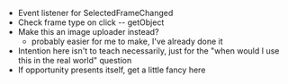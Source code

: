 - Event listener for SelectedFrameChanged
- Check frame type on click -- getObject
- Make this an image uploader instead?
    - probably easier for me to make, I've already done it
- Intention here isn't to teach necessarily, just for the "when would I use this in the real world" question
- If opportunity presents itself, get a little fancy here